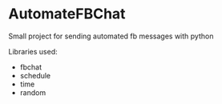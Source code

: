 # AutomateFBChat
Small project for sending automated fb messages with python

Libraries used:
- fbchat 
- schedule 
- time
- random
